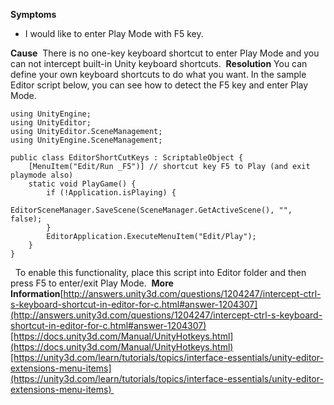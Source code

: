 **Symptoms**
- I would like to enter Play Mode with F5 key.

**Cause**  There is no one-key keyboard shortcut to enter Play Mode and you can not intercept built-in Unity keyboard shortcuts.  **Resolution** You can define your own keyboard shortcuts to do what you want. In the sample Editor script below, you can see how to detect the F5 key and enter Play Mode. 
```
using UnityEngine;
using UnityEditor;
using UnityEditor.SceneManagement;
using UnityEngine.SceneManagement;

public class EditorShortCutKeys : ScriptableObject {
    [MenuItem("Edit/Run _F5")] // shortcut key F5 to Play (and exit playmode also)
    static void PlayGame() {
        if (!Application.isPlaying) {
            EditorSceneManager.SaveScene(SceneManager.GetActiveScene(), "", false);
        }
        EditorApplication.ExecuteMenuItem("Edit/Play");
    }
}

```
  To enable this functionality, place this script into Editor folder and then press F5 to enter/exit Play Mode.  **More Information**[http://answers.unity3d.com/questions/1204247/intercept-ctrl-s-keyboard-shortcut-in-editor-for-c.html#answer-1204307](http://answers.unity3d.com/questions/1204247/intercept-ctrl-s-keyboard-shortcut-in-editor-for-c.html#answer-1204307)[https://docs.unity3d.com/Manual/UnityHotkeys.html](https://docs.unity3d.com/Manual/UnityHotkeys.html)[https://unity3d.com/learn/tutorials/topics/interface-essentials/unity-editor-extensions-menu-items](https://unity3d.com/learn/tutorials/topics/interface-essentials/unity-editor-extensions-menu-items)       